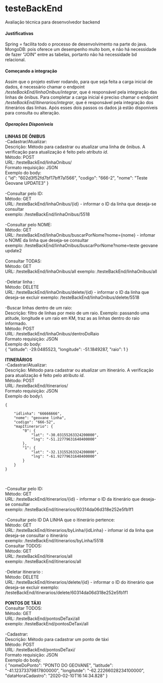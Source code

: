 # testeBackEnd
Avaliação técnica para desenvolvedor backend

#### Justificativas
Spring = facilita todo o processo de desenvolvimento na parte do java.\
MongoDB: pois oferece um desempenho muito bom, e não há necessidade de fazer "JOIN" entre as tabelas, portanto não há necessidade bd relacional.

#### Começando a integração

Assim que o projeto estiver rodando, para que seja feita a carga inicial de dados, é necessário chamar o endpoint */testeBackEnd/linhaOnibus/integrar*, que é responsável pela integração das linhas de ônibus. Para completar a carga inicial é preciso chamar o endpoint */testeBackEnd/itinerarios/integrar*, que é responsável pela integração dos itinerários das linhas. Após esses dois passos os dados já estão disponíveis para consulta ou alteração.


##### Operações Disponíveis

**LINHAS DE ÔNIBUS**\
-Cadastrar/Atualizar:\
Descrição: Método para cadastrar ou atualizar uma linha de ônibus. A verificação para atualização é feito pelo atributo *id*.\
Método: POST\
URL: /testeBackEnd/linhaOnibus/\
Formato requisição: JSON\
Exemplo do body:\
    {
        "id": "602d3f52fd7bf17bff7a1566",
        "codigo": "666-2",
        "nome": "Teste Geovane UPDATE3"
    }
\
\
-Consultar pelo ID:\
Método: GET\
URL: /testeBackEnd/linhaOnibus/{id} - informar o ID da linha que deseja-se consultar\
exemplo: /testeBackEnd/linhaOnibus/5518\
\
-Consultar pelo NOME:\
Método: GET\
URL: /testeBackEnd/linhaOnibus/buscarPorNome?nome={nome} - infomar o NOME da linha que deseja-se consultar\
exemplo: /testeBackEnd/linhaOnibus/buscarPorNome?nome=teste geovane update2\
\
Consultar TODAS:\
Método: GET\
URL: /testeBackEnd/linhaOnibus/all
exemplo: /testeBackEnd/linhaOnibus/all\
\
-Deletar linha :\
Método: DELETE\
URL: /testeBackEnd/linhaOnibus/delete/{id} - informar o ID da linha que deseja-se excluir
exemplo: /testeBackEnd/linhaOnibus/delete/5518\
\
-Buscar linhas dentro de um raio:\
Descrição: filtro de linhas por meio de um raio. Exemplo: passando uma atitude, longitude e um raio em KM, traz as as linhas dentro do raio informado.\
Método: POST\
URL: /testeBackEnd/linhaOnibus/dentroDoRaio\
Formato requisição: JSON\
Exemplo do body:\
   {
    "latitude": -29.0485523,
    "longitude": -51.1849287,
    "raio": 1
}
\
\
**ITINERÁRIOS**\
-Cadastrar/Atualizar:\
Descrição: Método para cadastrar ou atualizar um itinerário. A verificação para atualização é feito pelo atributo *id*.\
Método: POST\
URL: /testeBackEnd/itinerarios/\
Formato requisição: JSON\
Exemplo do body:\
   
    {
        
        "idlinha": "66666666",
        "nome": "geovane linha",
        "codigo": "666-52",
        "mapItinerario": {
            "0": {
                "lat": "-30.03155263324200000",
                "lng": "-51.22779631648400000"
            },
            "1": {
                "lat": "-32.13155263324200000",
                "lng": "-61.92779631648400000"
            }
        }
    }

\
\
-Consultar pelo ID:\
Método: GET\
URL: /testeBackEnd/itinerarios/{id} - informar o ID da itinerário que deseja-se consultar\
exemplo: /testeBackEnd/itinerarios/60314da06d318e252e5fb1f1\
\
-Consultar pelo ID DA LINHA que o itinerário pertence:\
Método: GET\
URL: /testeBackEnd/itinerarios/byLinha/{idLinha} - infomar id da linha que deseja-se consultar o itinerário\
exemplo: /testeBackEnd/itinerarios/byLinha/5518
\
Consultar TODOS:\
Método: GET\
URL: /testeBackEnd/itinerarios/all\
exemplo: /testeBackEnd/itinerarios/all\
\
-Deletar itinerario :\
Método: DELETE\
URL: /testeBackEnd/itinerarios/delete/{id} - informar o ID do itinerário que deseja-se excluir
exemplo: /testeBackEnd/itinerarios/delete/60314da06d318e252e5fb1f1\
\
**PONTOS DE TÁXI**\
Consultar TODOS:\
Método: GET\
URL: /testeBackEnd/pontosDeTaxi/all\
exemplo: /testeBackEnd/pontosDeTaxi/all\
\
-Cadastrar:\
Descrição: Método para cadastrar um ponto de táxi\
Método: POST\
URL: /testeBackEnd/pontosDeTaxi/\
Formato requisição: JSON\
Exemplo do body:\
  {
        "nomeDoPonto": "PONTO DO GEOVANE",
        "latitude": "-41.12373379817800000",
        "longitutde": "-62.22266028234100000",
        "dataHoraCadastro": "2020-02-10T16:14:34.828"
    }






